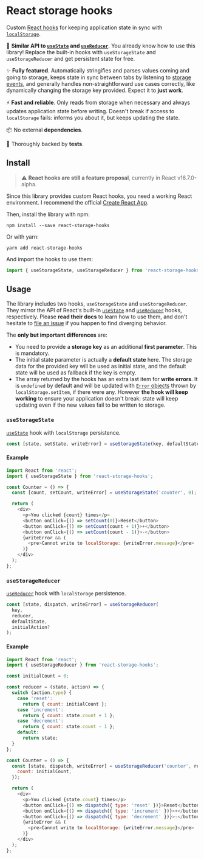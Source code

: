 # React storage hooks

Custom [React hooks](https://reactjs.org/docs/hooks-intro) for keeping application state in sync with [`localStorage`](https://developer.mozilla.org/en-US/docs/Web/API/Window/localStorage).

:book: **Similar API to [`useState`](https://reactjs.org/docs/hooks-reference.html#usestate) and [`useReducer`](https://reactjs.org/docs/hooks-reference.html#usereducer)**. You already know how to use this library! Replace the built-in hooks with `useStorageState` and `useStorageReducer` and get persistent state for free.

:sparkles: **Fully featured**. Automatically stringifies and parses values coming and going to storage, keeps state in sync between tabs by listening to [storage events](https://developer.mozilla.org/en-US/docs/Web/API/StorageEvent), and generally handles non-straightforward use cases correctly, like dynamically changing the storage key provided. Expect it to **just work**.

:zap: **Fast and reliable**. Only reads from storage when necessary and always updates application state before writing. Doesn't break if access to `localStorage` fails: informs you about it, but keeps updating the state.

:package: No external **dependencies**.

:muscle: Thoroughly backed by **tests**.

## Install

> :warning: **React hooks are still a feature proposal**, currently in React v16.7.0-alpha.

Since this library provides custom React hooks, you need a working React environment. I recommend the official [Create React App](https://facebook.github.io/create-react-app/).

Then, install the library with npm:

```
npm install --save react-storage-hooks
```

Or with yarn:

```
yarn add react-storage-hooks
```

And import the hooks to use them:

```javascript
import { useStorageState, useStorageReducer } from 'react-storage-hooks';
```

## Usage

The library includes two hooks, `useStorageState` and `useStorageReducer`. They mirror the API of React's built-in [`useState`](https://reactjs.org/docs/hooks-reference.html#usestate) and [`useReducer`](https://reactjs.org/docs/hooks-reference.html#usereducer) hooks, respectively. Please **read their docs** to learn how to use them, and don't hesitate to [file an issue](https://github.com/soyguijarro/react-storage-hooks/issues) if you happen to find diverging behavior.

The **only but important differences** are:

- You need to provide a **storage key** as an additional **first parameter**. This is mandatory.
- The initial state parameter is actually a **default state** here. The storage data for the provided key will be used as initial state, and the default state will be used as fallback if the key is empty.
- The array returned by the hooks has an extra last item for **write errors**. It is `undefined` by default and will be updated with [`Error` objects](https://developer.mozilla.org/en-US/docs/Web/JavaScript/Reference/Global_Objects/Error) thrown by `localStorage.setItem`, if there were any. However **the hook will keep working** to ensure your application doesn't break: state will keep updating even if the new values fail to be written to storage.

### `useStorageState`

[`useState`](https://reactjs.org/docs/hooks-reference.html#usestate) hook with `localStorage` persistence.

```javascript
const [state, setState, writeError] = useStorageState(key, defaultState?);
```

#### Example

```javascript
import React from 'react';
import { useStorageState } from 'react-storage-hooks';

const Counter = () => {
  const [count, setCount, writeError] = useStorageState('counter', 0);

  return (
    <div>
      <p>You clicked {count} times</p>
      <button onClick={() => setCount(0)}>Reset</button>
      <button onClick={() => setCount(count + 1)}>+</button>
      <button onClick={() => setCount(count - 1)}>-</button>
      {writeError && (
        <pre>Cannot write to localStorage: {writeError.message}</pre>
      )}
    </div>
  );
};
```

### `useStorageReducer`

[`useReducer`](https://reactjs.org/docs/hooks-reference.html#usereducer) hook with `localStorage` persistence.

```javascript
const [state, dispatch, writeError] = useStorageReducer(
  key,
  reducer,
  defaultState,
  initialAction?
);
```

#### Example

```javascript
import React from 'react';
import { useStorageReducer } from 'react-storage-hooks';

const initialCount = 0;

const reducer = (state, action) => {
  switch (action.type) {
    case 'reset':
      return { count: initialCount };
    case 'increment':
      return { count: state.count + 1 };
    case 'decrement':
      return { count: state.count - 1 };
    default:
      return state;
  }
};

const Counter = () => {
  const [state, dispatch, writeError] = useStorageReducer('counter', reducer, {
    count: initialCount,
  });

  return (
    <div>
      <p>You clicked {state.count} times</p>
      <button onClick={() => dispatch({ type: 'reset' })}>Reset</button>
      <button onClick={() => dispatch({ type: 'increment' })}>+</button>
      <button onClick={() => dispatch({ type: 'decrement' })}>-</button>
      {writeError && (
        <pre>Cannot write to localStorage: {writeError.message}</pre>
      )}
    </div>
  );
};
```
